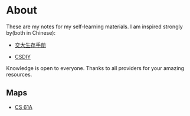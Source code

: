 # About
These are my notes for my self-learning materials. I am inspired strongly by(both in Chinese):

- [交大生存手册](https://survivesjtu.gitbook.io/survivesjtumanual/)

- [CSDIY](https://csdiy.wiki/CS%E5%AD%A6%E4%B9%A0%E8%A7%84%E5%88%92/)


Knowledge is open to everyone. Thanks to all providers for your amazing resources. 

## Maps
 - [CS 61A](./UCB%20CS%2061A%20Structure%20and%20Interpretation%20of%20Computer%20Programs.md)